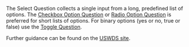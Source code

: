 The Select Question collects a single input from a long, predefined list of options. The [Checkbox Option Question](#option-question-checkbox) or [Radio Option Question](#option-question-radio) is preferred for short lists of options. For binary options (yes or no, true or false) use the [Toggle Question](#toggle-question).

Further guidance can be found on the <a href="https://designsystem.digital.gov/components/select/" target="_blank" rel="noopener nofollow">USWDS site</a>.